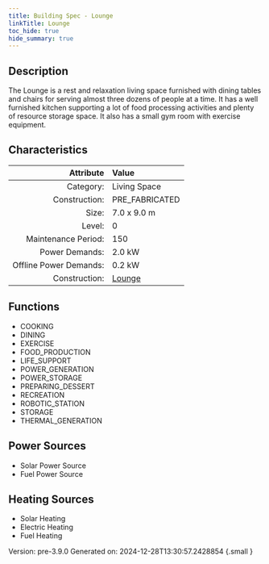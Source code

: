 ```yaml
---
title: Building Spec - Lounge
linkTitle: Lounge
toc_hide: true
hide_summary: true
---
```


## Description
The Lounge is a rest and relaxation living space furnished with dining tables and chairs for serving almost three dozens of people at a time. It has a well furnished kitchen supporting a lot of food processing activities and plenty of resource storage space. It also has a small gym room with exercise equipment.

## Characteristics

| Attribute      | Value |
|--------:|:------|
|Category:|Living Space|
|Construction:|PRE_FABRICATED|
|Size:|7.0 x 9.0 m|
|Level:|0|
|Maintenance Period:|150|
|Power Demands:|2.0 kW|
|Offline Power Demands:|0.2 kW|
|Construction:|[Lounge](/docs/definitions/construction/lounge)|

## Functions
      
- COOKING
- DINING
- EXERCISE
- FOOD_PRODUCTION
- LIFE_SUPPORT
- POWER_GENERATION
- POWER_STORAGE
- PREPARING_DESSERT
- RECREATION
- ROBOTIC_STATION
- STORAGE
- THERMAL_GENERATION


## Power Sources
      
- Solar Power Source
- Fuel Power Source

## Heating Sources

- Solar Heating
- Electric Heating
- Fuel Heating

Version: pre-3.9.0 Generated on: 2024-12-28T13:30:57.2428854
{.small }